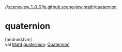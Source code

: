//[sceneview_1_0_0](../../index.md)/[io.github.sceneview.math](index.md)/[quaternion](quaternion.md)

# quaternion

[androidJvm]\
val [Mat4](../../../sceneview/sceneview/dev.romainguy.kotlin.math/-mat4/index.md).[quaternion](quaternion.md): [Quaternion](../../../sceneview/sceneview/dev.romainguy.kotlin.math/-quaternion/index.md)
